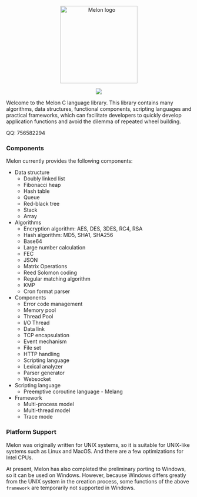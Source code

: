 <p align="center"><img width="210" src="https://github.com/Water-Melon/Melon/blob/master/docs/logo.png?raw=true" alt="Melon logo"></p>
<p align="center"><img src="https://img.shields.io/github/license/Water-Melon/Melang" /></p>



Welcome to the Melon C language library. This library contains many algorithms, data structures, functional components, scripting languages and practical frameworks, which can facilitate developers to quickly develop application functions and avoid the dilemma of repeated wheel building.

QQ: 756582294


### Components

Melon currently provides the following components:

- Data structure
  - Doubly linked list
  - Fibonacci heap
  - Hash table
  - Queue
  - Red-black tree
  - Stack
  - Array
- Algorithms
   - Encryption algorithm: AES, DES, 3DES, RC4, RSA
   - Hash algorithm: MD5, SHA1, SHA256
   - Base64
   - Large number calculation
   - FEC
   - JSON
   - Matrix Operations
   - Reed Solomon coding
   - Regular matching algorithm
   - KMP
   - Cron format parser
- Components
   - Error code management
   - Memory pool
   - Thread Pool
   - I/O Thread
   - Data link
   - TCP encapsulation
   - Event mechanism
   - File set
   - HTTP handling
   - Scripting language
   - Lexical analyzer
   - Parser generator
   - Websocket
- Scripting language
   - Preemptive coroutine language - Melang
- Framework
   - Multi-process model
   - Multi-thread model
   - Trace mode



### Platform Support

Melon was originally written for UNIX systems, so it is suitable for UNIX-like systems such as Linux and MacOS. And there are a few optimizations for Intel CPUs.

At present, Melon has also completed the preliminary porting to Windows, so it can be used on Windows. However, because Windows differs greatly from the UNIX system in the creation process, some functions of the above `framework` are temporarily not supported in Windows.
